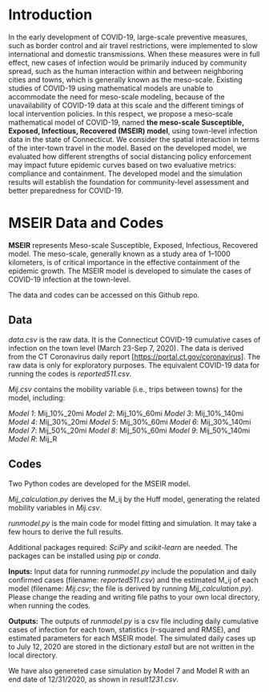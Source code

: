 ﻿# Introduction

In the early development of COVID-19, large-scale preventive measures, such as border control and air travel restrictions, were implemented to slow international and domestic transmissions. When these measures were in full effect, new cases of infection would be primarily induced by community spread, such as the human interaction within and between neighboring cities and towns, which is generally known as the meso-scale. Existing studies of COVID-19 using mathematical models are unable to accommodate the need for meso-scale modeling, because of the unavailability of COVID-19 data at this scale and the different timings of local intervention policies. In this respect, we propose a meso-scale mathematical model of COVID-19, named **the meso-scale Susceptible, Exposed, Infectious, Recovered (MSEIR) model**, using town-level infection data in the state of Connecticut. We consider the spatial interaction in terms of the inter-town travel in the model. Based on the developed model, we evaluated how different strengths of social distancing policy enforcement may impact future epidemic curves based on two evaluative metrics: compliance and containment. The developed model and the simulation results will establish the foundation for community-level assessment and better preparedness for COVID-19.

# MSEIR Data and Codes 

**MSEIR** represents Meso-scale Susceptible, Exposed, Infectious, Recovered model. The meso-scale, generally known as a study area of 1–1000 kilometers, is of critical importance in the effective containment of the epidemic growth. The MSEIR model is developed to simulate the cases of COVID-19 infection at the town-level. 

The data and codes can be accessed on this Github repo.

## Data

*data.csv* is the raw data. It is the Connecticut COVID-19 cumulative cases of infection on the town level (March 23-Sep 7, 2020).
The data is derived from the CT Coronavirus daily report [https://portal.ct.gov/coronavirus]. The raw data is only for exploratory purposes. The equivalent COVID-19 data for running the codes is *reported511.csv*.

*Mij.csv* contains the mobility variable (i.e., trips between towns) for the model, including:

*Model 1*: Mij_10%_20mi
*Model 2*: Mij_10%_60mi
*Model 3*: Mij_10%_140mi
*Model 4*: Mij_30%_20mi
*Model 5*: Mij_30%_60mi
*Model 6*: Mij_30%_140mi
*Model 7*: Mij_50%_20mi
*Model 8*: Mij_50%_60mi
*Model 9*: Mij_50%_140mi
*Model R*: Mij_R

## Codes

Two Python codes are developed for the MSEIR model.

*Mij_calculation.py* derives the M_ij by the Huff model, generating the related mobility variables in *Mij.csv*.

*runmodel.py* is the main code for model fitting and simulation. It may take a few hours to derive the full results. 

Additional packages required: *SciPy* and *scikit-learn* are needed. The packages can be installed using *pip* or *conda*.

**Inputs:** Input data for running *runmodel.py* include the population and daily confirmed cases (filename: *reported511.csv*) and the estimated M_ij of each model (filename: *Mij.csv*; the file is derived by running *Mij_calculation.py*). Please change the reading and writing file paths to your own local directory, when running the codes.

**Outputs:** The outputs of *runmodel.py* is a csv file including daily cumulative cases of infection for each town, statistics (r-squared and RMSE), and estimated parameters for each MSEIR model. The simulated daily cases up to July 12, 2020 are stored in the dictionary *estall* but are not written in the local directory. 

We have also genereted case simulation by Model 7 and Model R with an end date of 12/31/2020, as shown in *result1231.csv*.
